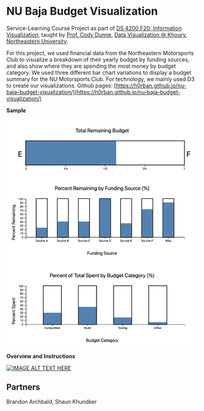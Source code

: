# NU Baja Budget Visualization

Service-Learning Course Project as part of
[DS 4200 F20: Information Visualization](https://canvas.instructure.com/courses/1781732), taught by
[Prof. Cody Dunne](https://cody.khoury.northeastern.edu/),
[Data Visualization @ Khoury](https://visualization.khoury.northeastern.edu/),
[Northeastern University](https://www.khoury.northeastern.edu/).

For this project, we used financial data from the Northeastern Motorsports Club to visualize a breakdown of their yearly
budget by funding sources, and also show where they are spending the most money by budget category. We used three
different bar chart variations to display a budget summary for the NU Motorsports Club. For technology, we mainly used
D3 to create our visualizations. Github
pages: [https://h0rban.github.io/nu-baja-budget-visualization/](https://h0rban.github.io/nu-baja-budget-visualization/)

**Sample**
<p>
    <img src="sample.png" alt="sample visualization image"/>
</p>

**Overview and Instructions**

[![IMAGE ALT TEXT HERE](https://img.youtube.com/vi/Ff910Skuu-o/0.jpg)](https://www.youtube.com/watch?v=Ff910Skuu-o)


## Partners

Brandon Archbald, Shaun Khundker